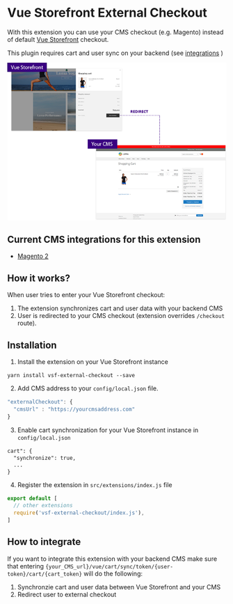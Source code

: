 # Vue Storefront External Checkout

With this extension you can use your CMS checkout (e.g. Magento) instead of default [Vue Storefront](https://github.com/DivanteLtd/vue-storefront) checkout.

This plugin requires cart and user sync on your backend (see [integrations](https://github.com/filrak/vsf-external-checkout#current-cms-integrations-for-this-extension) )
<center>
<img src="./diagram.png">
</center>

## Current CMS integrations for this extension

* [Magento 2](https://github.com/DivanteLtd/magento2-external-checkout)


## How it works?

When user tries to enter your Vue Storefront checkout:
1. The extension synchronizes cart and user data with your backend CMS
2. User is redirected to your CMS checkout (extension overrides `/checkout` route).

## Installation

1. Install the extension on your Vue Storefront instance
````
yarn install vsf-external-checkout --save
````
2. Add CMS address to your `config/local.json` file.
````js
"externalCheckout": {
  "cmsUrl" : "https://yourcmsaddress.com"
}
````
3. Enable cart synchronization for your Vue Storefront instance in `config/local.json`
````
cart": {
  "synchronize": true,
  ...
}
````
4. Register the extension in `src/extensions/index.js` file
````js
export default [
  // other extensions
  require('vsf-external-checkout/index.js'),
]
````

## How to integrate

If you want to integrate this extension with your backend CMS make sure that entering `{your_CMS_url}/vue/cart/sync/token/{user-token}/cart/{cart_token}` will do the following:
1. Synchronzie cart and user data between Vue Storefront and your CMS
2. Redirect user to external checkout
